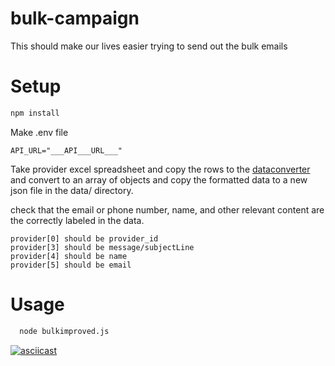 # bulk-campaign

This should make our lives easier trying to send out the bulk emails

# Setup
```bash
npm install
```
Make .env file
```
API_URL="___API___URL___"
```

Take provider excel spreadsheet and copy the rows to the [dataconverter](https://shancarter.github.io/mr-data-converter/) and convert to an array of objects and copy the formatted data to a new json file in the data/ directory.

check that the email or phone number, name, and other relevant content are the correctly labeled in the data.
```
provider[0] should be provider_id
provider[3] should be message/subjectLine
provider[4] should be name
provider[5] should be email
```

# Usage

```bash
  node bulkimproved.js
```

[![asciicast](https://asciinema.org/a/PKIeqwe62AX98SOC4DzlXn9hk.svg)](https://asciinema.org/a/PKIeqwe62AX98SOC4DzlXn9hk)

